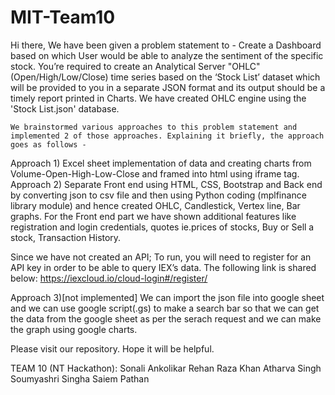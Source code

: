 # MIT-Team10
Hi there,
	We have been given a problem statement to - 
Create a Dashboard based on which User would be able to analyze the sentiment of the specific stock. You’re required to create an Analytical Server "OHLC" 
(Open/High/Low/Close) time series based on the ‘Stock List’ dataset which will be provided to you in a separate JSON format and its output should be a timely 
report printed in Charts. 
We have created OHLC engine using the 'Stock List.json' database.

	We brainstormed various approaches to this problem statement and implemented 2 of those approaches. Explaining it briefly, the approach goes as follows - 
Approach 1) Excel sheet implementation of data and creating charts from Volume-Open-High-Low-Close and framed into html using iframe tag.
Approach 2) Separate Front end using HTML, CSS, Bootstrap and Back end by converting json to csv file and then using Python coding (mplfinance library module) and hence created 
   OHLC, Candlestick, Vertex line, Bar graphs.
   For the Front end part we have shown additional features like registration and login credentials, quotes ie.prices of stocks, Buy or Sell a stock, Transaction 
   History.

Since we have not created an API; To run, you will need to register for an API key in order to be able to query IEX’s data. The following link is shared below:
https://iexcloud.io/cloud-login#/register/

Approach 3)[not implemented] We can import the json file into google sheet and we can use google script(.gs) to make a search bar so that we can get the data 
  from the google sheet as per the serach request and we can make the graph using google charts.

Please visit our repository. Hope it will be helpful.

TEAM 10 (NT Hackathon):
Sonali Ankolikar
Rehan Raza Khan
Atharva Singh
Soumyashri Singha
Saiem Pathan
